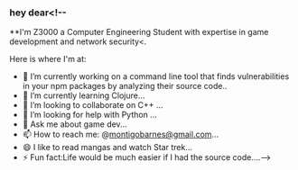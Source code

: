 ### hey dear<!--
**I'm Z3000 a Computer Engineering Student with expertise in game development and network security<.

Here is where I'm at:

- 🔭 I’m currently working on a command line tool that finds vulnerabilities in your npm packages by analyzing their source code..
- 🌱 I’m currently learning Clojure...
- 👯 I’m looking to collaborate on C++ ...
- 🤔 I’m looking for help with Python ...
- 💬 Ask me about game dev...
- 📫 How to reach me: @montigobarnes@gmail.com...
- 😄 I like to read mangas and watch Star trek...
- ⚡ Fun fact:Life would be much easier if I had the source code....-->

